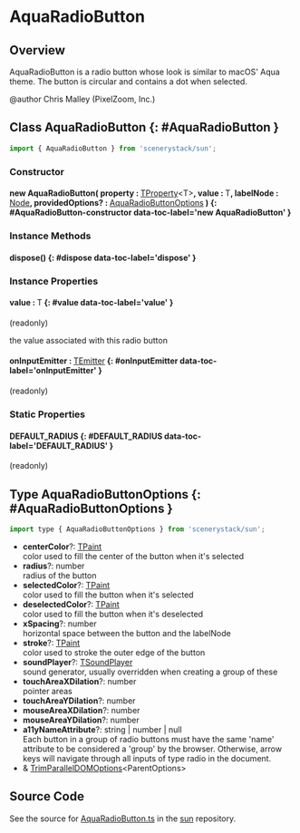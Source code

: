 # AquaRadioButton

## Overview

AquaRadioButton is a radio button whose look is similar to macOS' Aqua theme. The button is circular and
contains a dot when selected.

@author Chris Malley (PixelZoom, Inc.)

## Class AquaRadioButton {: #AquaRadioButton }


```js
import { AquaRadioButton } from 'scenerystack/sun';
```
### Constructor

#### new AquaRadioButton( property : <span style="font-weight: 400;">[TProperty](../axon/TProperty.md)&lt;T&gt;</span>, value : <span style="font-weight: 400;">T</span>, labelNode : <span style="font-weight: 400;">[Node](../scenery/Node.md)</span>, providedOptions? : <span style="font-weight: 400;">[AquaRadioButtonOptions](../sun/AquaRadioButton.md#AquaRadioButtonOptions)</span> ) {: #AquaRadioButton-constructor data-toc-label='new AquaRadioButton' }

### Instance Methods

#### dispose() {: #dispose data-toc-label='dispose' }

### Instance Properties

#### value : <span style="font-weight: 400;">T</span> {: #value data-toc-label='value' }

(readonly)

the value associated with this radio button

#### onInputEmitter : <span style="font-weight: 400;">[TEmitter](../axon/TEmitter.md)</span> {: #onInputEmitter data-toc-label='onInputEmitter' }

(readonly)

### Static Properties

#### DEFAULT_RADIUS {: #DEFAULT_RADIUS data-toc-label='DEFAULT_RADIUS' }

(readonly)



## Type AquaRadioButtonOptions {: #AquaRadioButtonOptions }


```js
import type { AquaRadioButtonOptions } from 'scenerystack/sun';
```


- **centerColor**?: [TPaint](../scenery/TPaint.md)
<br>  color used to fill the center of the button when it's selected
- **radius**?: <span style="color: hsla(calc(var(--md-hue) + 180deg),80%,40%,1);">number</span>
<br>  radius of the button
- **selectedColor**?: [TPaint](../scenery/TPaint.md)
<br>  color used to fill the button when it's selected
- **deselectedColor**?: [TPaint](../scenery/TPaint.md)
<br>  color used to fill the button when it's deselected
- **xSpacing**?: <span style="color: hsla(calc(var(--md-hue) + 180deg),80%,40%,1);">number</span>
<br>  horizontal space between the button and the labelNode
- **stroke**?: [TPaint](../scenery/TPaint.md)
<br>  color used to stroke the outer edge of the button
- **soundPlayer**?: [TSoundPlayer](../tambo/TSoundPlayer.md)
<br>  sound generator, usually overridden when creating a group of these
- **touchAreaXDilation**?: <span style="color: hsla(calc(var(--md-hue) + 180deg),80%,40%,1);">number</span>
<br>  pointer areas
- **touchAreaYDilation**?: <span style="color: hsla(calc(var(--md-hue) + 180deg),80%,40%,1);">number</span>
- **mouseAreaXDilation**?: <span style="color: hsla(calc(var(--md-hue) + 180deg),80%,40%,1);">number</span>
- **mouseAreaYDilation**?: <span style="color: hsla(calc(var(--md-hue) + 180deg),80%,40%,1);">number</span>
- **a11yNameAttribute**?: <span style="color: hsla(calc(var(--md-hue) + 180deg),80%,40%,1);">string</span> | <span style="color: hsla(calc(var(--md-hue) + 180deg),80%,40%,1);">number</span> | <span style="color: hsla(calc(var(--md-hue) + 180deg),80%,40%,1);">null</span>
<br>  Each button in a group of radio buttons must have the same 'name' attribute to be considered a 'group' by the
  browser. Otherwise, arrow keys will navigate through all inputs of type radio in the document.
- &amp; [TrimParallelDOMOptions](../scenery/ParallelDOM.md#TrimParallelDOMOptions)&lt;ParentOptions&gt;




## Source Code

See the source for [AquaRadioButton.ts](https://github.com/phetsims/sun/blob/main/js/AquaRadioButton.ts) in the [sun](https://github.com/phetsims/sun) repository.
